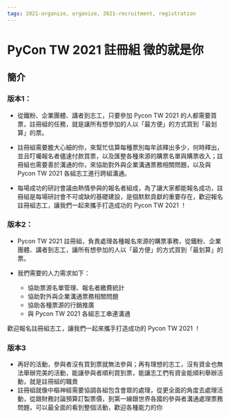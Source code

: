 ```yaml
---
tags: 2021-organize, organize, 2021-recruitment, registration
---
```



# PyCon TW 2021 註冊組 徵的就是你

## 簡介

### 版本1：

- 從鐵粉、企業團體、講者到志工，只要參加 Pycon TW 2021 的人都需要買票，註冊組的任務，就是讓所有想參加的人以「最方便」的方式買到「最划算」的票。

- 註冊組需要膽大心細的你，來幫忙估算每種票別每年該釋出多少，何時釋出，並且叮囑報名者儘速付款買票，以及匯整各種來源的購票名單與購票收入；註冊組也需要善於溝通的你，來協助對外與企業溝通票務相關問題，以及與 Pycon TW 2021 各組志工進行跨組溝通。

- 每場成功的研討會議由熱情參與的報名者組成，為了讓大家都能報名成功，註冊組是每場研討會不可或缺的基礎建設，是個默默貢獻的重要存在，歡迎報名註冊組志工，讓我們一起來攜手打造成功的 Pycon TW 2021 ！

### 版本2：

- Pycon TW 2021 註冊組，負責處理各種報名來源的購票事務，從鐵粉、企業團體、講者到志工，讓所有想參加的人以「最方便」的方式買到「最划算」的票。

- 我們需要的人力需求如下：
	- 協助票源名單管理、報名者繳費統計
	- 協助對外與企業溝通票務相關問題
	- 協助各種票源的行銷推廣
	- 與 Pycon TW 2021 各組志工串連溝通

歡迎報名註冊組志工，讓我們一起來攜手打造成功的 Pycon TW 2021 ！

### 版本3
- 再好的活動，參與者沒有買到票就無法參與；再有理想的志工，沒有資金也無法舉辦完美的活動，能讓參與者順利買到票，能讓志工們有資金能順利舉辦活動，就是註冊組的職責
- 註冊組就像中樞神經需要協調各組包含會眾的處理，從更全面的角度去處理活動，從跟財務討論預算訂製票價，到第一線跟世界各國的參與者溝通處理票務問題，可以最全面的看到整個活動，歡迎各種能力的你